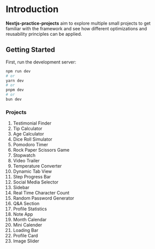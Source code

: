 # Introduction

**Nextjs-practice-projects** aim to explore multiple small projects to get familiar with the framework and see how different optimizations and reusability principles can be applied.

## Getting Started

First, run the development server:

```bash
npm run dev
# or
yarn dev
# or
pnpm dev
# or
bun dev
```

### Projects

1. Testimonial Finder
2. Tip Calculator
3. Age Calculator
4. Dice Roll Simulator
5. Pomodoro Timer
6. Rock Paper Scissors Game
7. Stopwatch
8. Video Trailer
9. Temperature Converter
10. Dynamic Tab View
11. Step Progress Bar
12. Social Media Selector
13. Sidebar
14. Real Time Character Count
15. Random Password Generator
16. Q&A Section
17. Profile Statistics
18. Note App
19. Month Calendar
20. Mini Calender
21. Loading Bar
22. Profile Card
23. Image Slider